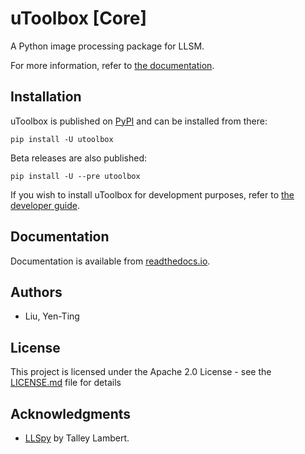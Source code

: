 # uToolbox [Core]

A Python image processing package for LLSM.

For more information, refer to [the documentation](https://utoolbox.readthedocs.io/en/latest/index.html).

## Installation
uToolbox is published on [PyPI](https://pypi.org/project/utoolbox/) and can be installed from there:

`pip install -U utoolbox`

Beta releases are also published:

`pip install -U --pre utoolbox`

If you wish to install uToolbox for development purposes, refer to [the developer guide](https://utoolbox.readthedocs.io/en/latest/intro/developer.html).

## Documentation
Documentation is available from [readthedocs.io](https://utoolbox.readthedocs.io/en/latest/index.html).

## Authors
- Liu, Yen-Ting

## License
This project is licensed under the Apache 2.0 License - see the [LICENSE.md](LICENSE.md) file for details

## Acknowledgments
- [LLSpy](https://github.com/tlambert03/LLSpy) by Talley Lambert.
